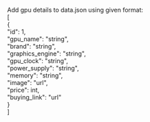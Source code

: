 Add gpu details to data.json using given format: 
<br/>
[ <br/>
  { <br/>
    "id": 1, <br/>
    "gpu_name": "string", <br/>
    "brand": "string", <br/>
    "graphics_engine": "string", <br/>
    "gpu_clock": "string", <br/>
    "power_supply": "string", <br/>
    "memory": "string", <br/>
    "image": "url", <br/>
    "price": int, <br/>
    "buying_link": "url" <br/>
  } <br/>
]<br/>
